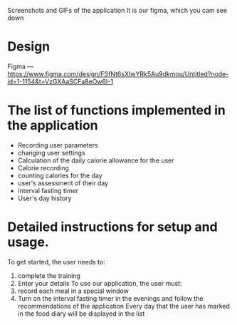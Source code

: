 
Screenshots and GIFs of the application It is our figma, which you cam see down
# Design

Figma — https://www.figma.com/design/FSfNt6sXIwYRk5Au9dkmou/Untitled?node-id=1-1154&t=VzGXAaSCFa8eOw6I-1

# The list of functions implemented in the application
- Recording user parameters
- changing user settings
- Calculation of the daily calorie allowance for the user
- Calorie recording
- counting calories for the day
- user's assessment of their day
- interval fasting timer
- User's day history

# Detailed instructions for setup and usage.

To get started, the user needs to: 
1) complete the training
2) Enter your details
To use our application, the user must:
3) record each meal in a special window
4) Turn on the interval fasting timer in the evenings and follow the recommendations of the application
Every day that the user has marked in the food diary will be displayed in the list




  
